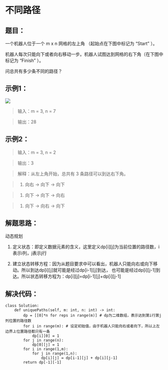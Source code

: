 #  不同路径 #
## 题目： ##
一个机器人位于一个 m x n 网格的左上角 （起始点在下图中标记为 “Start” ）。

机器人每次只能向下或者向右移动一步。机器人试图达到网格的右下角（在下图中标记为 “Finish” ）。

问总共有多少条不同的路径？


## 示例1： ##

![](https://assets.leetcode.com/uploads/2018/10/22/robot_maze.png)

> 输入：m = 3, n = 7


> 输出：28


## 示例2： ##


> 输入：m = 3, n = 2

> 输出：3

> 解释：从左上角开始，总共有 3 条路径可以到达右下角。




> 1. 向右 -> 向下 -> 向下




> 1. 向下 -> 向下 -> 向右




> 1. 向下 -> 向右 -> 向下
## 解题思路： ##
动态规划


1. 定义状态：即定义数据元素的含义，这里定义dp[i][j]为当前位置的路径数，i表示i列，j表示j行



1. 建立状态转移方程：因为从题目要求中可以看出，机器人只能向右或向下移动。所以到达dp[i][j]就可能是经过dp[i-1][j]到达，
也可能是经过dp[i][j-1]到达。所以状态转移方程为：dp[i][j]=dp[i-1][j]+dp[i][j-1]

## 解决代码： ##
    class Solution:
    	def uniquePaths(self, m: int, n: int) -> int:
        	dp = [[0]*n for reps in range(m)] # dp为二维数组，表示达到第i行第j列位置的路径数
        	for i in range(m): # 设定初始值，由于机器人只能向右或者向下，所以上左边界上位置路径都只有一条
            	dp[i][0] = 1
        	for j in range(n):
            	dp[0][j] = 1
        	for i in range(1,m): 
            	for j in range(1,n):
                	dp[i][j] = dp[i-1][j] + dp[i][j-1]
        	return dp[-1][-1]